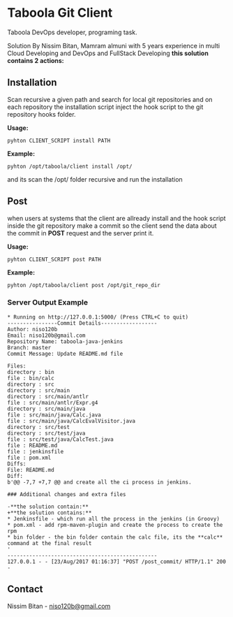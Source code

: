 # Taboola Git Client

Taboola DevOps developer, programing task.

Solution By Nissim Bitan, Mamram almuni with 5 years experience in multi Cloud Developing and DevOps and FullStack Developing
**this solution contains 2 actions:**

## Installation
Scan recursive a given path and search for local git repositories and on each repository
the installation script inject the hook script to the git repository hooks folder.

**Usage:**

``pyhton CLIENT_SCRIPT install PATH``

**Example:**

``pyhton /opt/taboola/client install /opt/``

and its scan the /opt/ folder recursive and run the installation

## Post

when users at systems that the client are allready install and the hook script inside the git repository make a commit
so the client send the data about the commit in **POST** request and the server print it.

**Usage:**

``pyhton CLIENT_SCRIPT post PATH``

**Example:**

``pyhton /opt/taboola/client post /opt/git_repo_dir``

### Server Output Example

```
* Running on http://127.0.0.1:5000/ (Press CTRL+C to quit)
----------------Commit Details------------------
Author: niso120b
Email: niso120b@gmail.com
Repository Name: taboola-java-jenkins
Branch: master
Commit Message: Update README.md file

Files:
directory : bin
file : bin/calc
directory : src
directory : src/main
directory : src/main/antlr
file : src/main/antlr/Expr.g4
directory : src/main/java
file : src/main/java/Calc.java
file : src/main/java/CalcEvalVisitor.java
directory : src/test
directory : src/test/java
file : src/test/java/CalcTest.java
file : README.md
file : jenkinsfile
file : pom.xml
Diffs:
File: README.md
Diff:
b'@@ -7,7 +7,7 @@ and create all the ci process in jenkins.

### Additional changes and extra files

-**the solution contain:**
+**the solution contains:**
* Jenkinsfile - which run all the process in the jenkins (in Groovy)
* pom.xml - add rpm-maven-plugin and create the process to create the rpm
* bin folder - the bin folder contain the calc file, its the **calc** command at the final result
'
------------------------------------------------
127.0.0.1 - - [23/Aug/2017 01:16:37] "POST /post_commit/ HTTP/1.1" 200 -
```

## Contact

Nissim Bitan - niso120b@gmail.com
